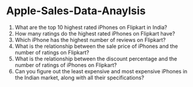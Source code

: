 # Apple-Sales-Data-Anaylsis

1. What are the top 10 highest rated iPhones on Flipkart in India?
2. How many ratings do the highest rated iPhones on Flipkart have?
3. Which iPhone has the highest number of reviews on Flipkart?
4. What is the relationship between the sale price of iPhones and the number of ratings on Flipkart?
5. What is the relationship between the discount percentage and the number of ratings of iPhones on Flipkart?
6. Can you figure out the least expensive and most expensive iPhones in the Indian market, along with all their specifications?
